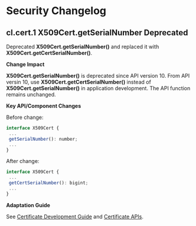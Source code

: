 # Security Changelog

##  cl.cert.1 X509Cert.getSerialNumber Deprecated

Deprecated **X509Cert.getSerialNumber()** and replaced it with **X509Cert.getCertSerialNumber()**.

**Change Impact**

**X509Cert.getSerialNumber()** is deprecated since API version 10. From API versin 10, use **X509Cert.getCertSerialNumber()** instead of **X509Cert.getSerialNumber()** in application development. The API function remains unchanged.

**Key API/Component Changes**

Before change:

 ```js
interface X509Cert {
  ...
  getSerialNumber(): number;
  ...
}
 ```

After change:

 ```js
interface X509Cert {
  ...
  getCertSerialNumber(): bigint;
  ...
}
 ```

**Adaptation Guide**

See [Certificate Development Guide](../../../application-dev/security/cert-guidelines.md) and [Certificate APIs](../../../application-dev/reference/apis/js-apis-cert.md).
